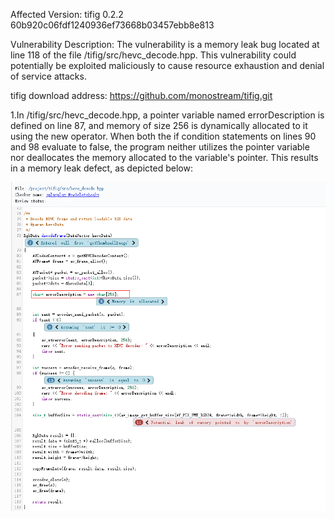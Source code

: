 Affected Version:
tifig 0.2.2 60b920c06fdf1240936ef73668b03457ebb8e813

Vulnerability Description:
The vulnerability is a memory leak bug located at line 118 of the file /tifig/src/hevc_decode.hpp. This vulnerability could potentially be exploited maliciously to cause resource exhaustion and denial of service attacks.

tifig download address:
https://github.com/monostream/tifig.git

1.In /tifig/src/hevc_decode.hpp, a pointer variable named errorDescription is defined on line 87, and memory of size 256 is dynamically allocated to it using the new operator. When both the if condition statements on lines 90 and 98 evaluate to false, the program neither utilizes the pointer variable nor deallocates the memory allocated to the variable's pointer. This results in a memory leak defect, as depicted below:

![image](https://github.com/LuMingYinDetect/tifig_defects/blob/main/tifig_1.png)
